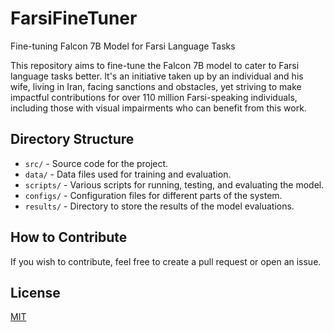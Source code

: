 # FarsiFineTuner
Fine-tuning Falcon 7B Model for Farsi Language Tasks

This repository aims to fine-tune the Falcon 7B model to cater to Farsi language tasks better. It's an initiative taken up by an individual and his wife, living in Iran, facing sanctions and obstacles, yet striving to make impactful contributions for over 110 million Farsi-speaking individuals, including those with visual impairments who can benefit from this work.

## Directory Structure
- `src/` - Source code for the project.
- `data/` - Data files used for training and evaluation.
- `scripts/` - Various scripts for running, testing, and evaluating the model.
- `configs/` - Configuration files for different parts of the system.
- `results/` - Directory to store the results of the model evaluations.

## How to Contribute
If you wish to contribute, feel free to create a pull request or open an issue.

## License
[MIT](LICENSE)
